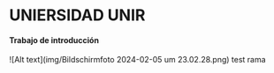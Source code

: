 # UNIERSIDAD UNIR
#### Trabajo de introducción

![Alt text](img/Bildschirmfoto 2024-02-05 um 23.02.28.png)
test rama
